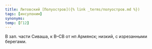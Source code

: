 ```yaml
---
title: Литовский [Полуостров]({% link _terms/полуостров.md %})
tags: [инсулоним]
synonyms:
temp: [Г12]
---
```


В зап. части Сиваша, к В–СВ от нп Армянск; низкий, с изрезанными берегами.
